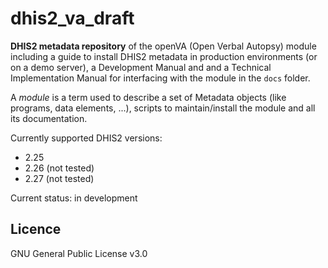 # dhis2_va_draft

**DHIS2 metadata repository** of the openVA (Open Verbal Autopsy) module including a guide to install DHIS2 metadata in production environments (or on a demo server), a Development Manual and and a Technical Implementation Manual for interfacing with the module in the `docs` folder.

A _module_ is a term used to describe a set of Metadata objects (like programs, data elements, ...), scripts to maintain/install the module and all its documentation.

Currently supported DHIS2 versions:

- 2.25
- 2.26 (not tested)
- 2.27 (not tested)

Current status: in development

## Licence
GNU General Public License v3.0
